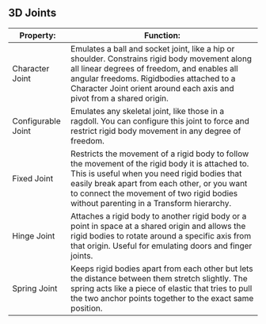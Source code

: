 ## 3D Joints
| Property: | Function: |
| --- | --- |
| Character Joint | Emulates a ball and socket joint, like a hip or shoulder. Constrains rigid body movement along all linear degrees of freedom, and enables all angular freedoms. Rigidbodies attached to a Character Joint orient around each axis and pivot from a shared origin. |
| Configurable Joint | Emulates any skeletal joint, like those in a ragdoll. You can configure this joint to force and restrict rigid body movement in any degree of freedom. |
| Fixed Joint | Restricts the movement of a rigid body to follow the movement of the rigid body it is attached to. This is useful when you need rigid bodies that easily break apart from each other, or you want to connect the movement of two rigid bodies without parenting in a Transform hierarchy. |
| Hinge Joint | Attaches a rigid body to another rigid body or a point in space at a shared origin and allows the rigid bodies to rotate around a specific axis from that origin. Useful for emulating doors and finger joints. |
| Spring Joint | Keeps rigid bodies apart from each other but lets the distance between them stretch slightly. The spring acts like a piece of elastic that tries to pull the two anchor points together to the exact same position. |
